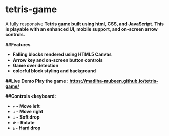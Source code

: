 ﻿# tetris-game
A fully responsive <b>Tetris game<b> built using <b>html<b>, <b>CSS<b>, and <b>JavaScript. This is playable with an enhanced UI, mobile support, and on-screen arrow controls. 

##Features
+ Falling blocks rendered using HTML5 Canvas
+ Arrow key and on-screen button controls
+ Game over detection
+ colorful block styling and background

##Live Demo 
Play the game : https://madiha-mubeen.github.io/tetris-game/

##Controls
<keyboard:<b>
- `←` - Move left
- `→` - Move right
- `↓` - Soft drop
- `⟳` - Rotate
- `⤓` - Hard drop


